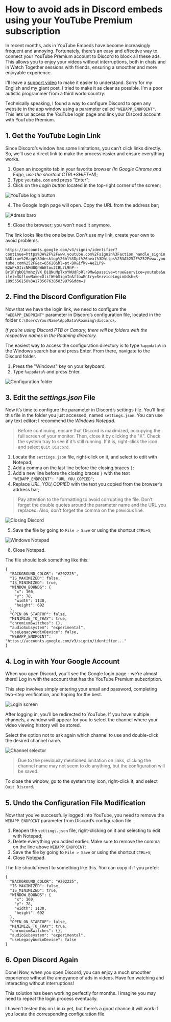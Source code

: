 # How to avoid ads in Discord embeds using your YouTube Premium subscription

In recent months, ads in YouTube Embeds have become increasingly frequent and annoying. Fortunately, there’s an easy and effective way to connect your YouTube Premium account to Discord to block all these ads. This allows you to enjoy your videos without interruptions, both in chats and in Watch Together sessions with friends, ensuring a smoother and more enjoyable experience.

I'll leave a [support video](https://bit.ly/4gyeMJt) to make it easier to understand. Sorry for my English and my giant post, I tried to make it as clear as possible. I'm a poor autistic programmer from a third world country: 

Technically speaking, I found a way to configure Discord to open any website in the app window using a parameter called `"WEBAPP_ENDPOINT"`. This lets us access the YouTube login page and link your Discord account with YouTube Premium.

## 1. Get the YouTube Login Link

Since Discord’s window has some limitations, you can’t click links directly. So, we’ll use a direct link to make the process easier and ensure everything works.

1. Open an incognito tab in your favorite browser *(In Google Chrome and Edge, use the shortcut CTRL+SHIFT+N)*;
2. Type `youtube.com` and press "Enter";
3. Click on the *Login button* located in the top-right corner of the screen;

![YouTube login button](images/1.webp)

4. The Google login page will open. Copy the URL from the address bar;

![Adress baro](images/2.webp)

5. Close the browser; you won’t need it anymore.

The link looks like the one below. Don't use my link, create your own to avoid problems.

`https://accounts.google.com/v3/signin/identifier?continue=https%3A%2F%2Fwww.youtube.com%2Fsignin%3Faction_handle_signin%3Dtrue%26app%3Ddesktop%26hl%3Dpt%26next%3Dhttps%253A%252F%252Fwww.youtube.com%252F&ec=65620&hl=pt-BR&ifkv=AeZLP9-B2WPkDIicNMd8QnWbEtou2IBL7L9hP--Br1PYgbO1YmhzjVX_DiQNuMpTxoYWUdFpRlr9Mw&passive=true&service=youtube&uilel=3&flowName=GlifWebSignIn&flowEntry=ServiceLogin&dsh=S-1895556158%3A1735676385839979&ddm=1`

## 2. Find the Discord Configuration File

Now that we have the login link, we need to configure the `"WEBAPP_ENDPOINT"` parameter in Discord’s configuration file, located in the folder `C:\Users\YourName\AppData\Roaming\discord\`.

*If you’re using Discord PTB or Canary, there will be folders with the respective names in the Roaming directory.*

The easiest way to access the configuration directory is to type `%appdata%` in the Windows search bar and press Enter. From there, navigate to the Discord folder.

1. Press the "Windows" key on your keyboard;
2. Type `%appdata%` and press Enter.

![Configuration folder](images/3.webp)

## 3. Edit the *settings.json* File

Now it’s time to configure the parameter in Discord’s settings file. You’ll find this file in the folder you just accessed, named `settings.json`. You can use any text editor; I recommend the *Windows Notepad*.

> Before continuing, ensure that Discord is maximized, occupying the full screen of your monitor. Then, close it by clicking the "X". Check the system tray to see if it’s still running. If it is, right-click the icon and select `Quit Discord`.

1. Locate the `settings.json` file, right-click on it, and select to edit with Notepad;
2. Add a comma on the last line before the closing braces `}`;
3. Add a new line before the closing braces `}` with the text `"WEBAPP_ENDPOINT": "URL_YOU_COPIED"`;
4. Replace *URL_YOU_COPIED* with the text you copied from the browser’s address bar;

> Pay attention to the formatting to avoid corrupting the file. Don’t forget the double quotes around the parameter name and the URL you replaced. Also, don’t forget the comma on the previous line.

![Closing Discord](images/4.webp)

5. Save the file by going to `File > Save` or using the shortcut `CTRL+S`;

![Windows Notepad](images/5.webp)

6. Close Notepad.

The file should look something like this:

```
{
  "BACKGROUND_COLOR": "#202225",
  "IS_MAXIMIZED": false,
  "IS_MINIMIZED": true,
  "WINDOW_BOUNDS": {
    "x": 160,
    "y": 78,
    "width": 1130,
    "height": 692
  },
  "OPEN_ON_STARTUP": false,
  "MINIMIZE_TO_TRAY": true,
  "chromiumSwitches": {},
  "audioSubsystem": "experimental",
  "useLegacyAudioDevice": false,
  "WEBAPP_ENDPOINT": "https://accounts.google.com/v3/signin/identifier..."
}
```

## 4. Log in with Your Google Account

When you open Discord, you’ll see the Google login page - we’re almost there! Log in with the account that has the YouTube Premium subscription.

This step involves simply entering your email and password, completing two-step verification, and hoping for the best.

![Login screen](images/6.webp)

After logging in, you’ll be redirected to YouTube. If you have multiple channels, a window will appear for you to select the channel where your video viewing history will be stored.

Select the option not to ask again which channel to use and double-click the desired channel name.

![Channel selector](images/7.webp)

> Due to the previously mentioned limitation on links, clicking the channel name may not seem to do anything, but the configuration will be saved.

To close the window, go to the system tray icon, right-click it, and select `Quit Discord`.

## 5. Undo the Configuration File Modification

Now that you’ve successfully logged into YouTube, you need to remove the `WEBAPP_ENDPOINT` parameter from Discord’s configuration file.

1. Reopen the `settings.json` file, right-clicking on it and selecting to edit with Notepad;
2. Delete everything you added earlier. Make sure to remove the comma on the line above `WEBAPP_ENDPOINT`;
3. Save the file by going to `File > Save` or using the shortcut `CTRL+S`;
4. Close Notepad.

The file should revert to something like this. You can copy it if you prefer:

```
{
  "BACKGROUND_COLOR": "#202225",
  "IS_MAXIMIZED": false,
  "IS_MINIMIZED": true,
  "WINDOW_BOUNDS": {
    "x": 160,
    "y": 78,
    "width": 1130,
    "height": 692
  },
  "OPEN_ON_STARTUP": false,
  "MINIMIZE_TO_TRAY": true,
  "chromiumSwitches": {},
  "audioSubsystem": "experimental",
  "useLegacyAudioDevice": false
}
```

## 6. Open Discord Again

Done! Now, when you open Discord, you can enjoy a much smoother experience without the annoyance of ads in videos. Have fun watching and interacting without interruptions!

This solution has been working perfectly for months. I imagine you may need to repeat the login process eventually.

I haven’t tested this on Linux yet, but there’s a good chance it will work if you locate the corresponding configuration file.

